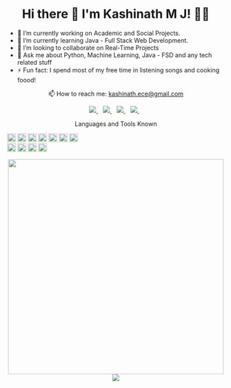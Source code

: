 <h1 align='center'>
  Hi there 👋 I'm Kashinath M J! 👨‍💻
</h1>

- 🔭 I’m currently working on Academic and Social Projects.
- 🌱 I’m currently learning Java - Full Stack Web Development.
- 👯 I’m looking to collaborate on Real-Time Projects
- 💬 Ask me about Python, Machine Learning, Java - FSD and any tech related stuff
- ⚡ Fun fact: I spend most of my free time in listening songs and cooking foood!

<p align='center'>
  📫 How to reach me: <a href='mailto:kashinath.ece@gmail.com'>kashinath.ece@gmail.com</a>
</p>


<p align='center'>
  
  <a href="https://www.linkedin.com/in/kashinathmj">
    <img src="https://img.shields.io/badge/linkedin-%230077B5.svg?&style=for-the-badge&logo=linkedin&logoColor=white" />
  </a>&nbsp;&nbsp;
  <a href="https://twitter.com/MjKashinath">
    <img src="https://img.shields.io/badge/Twitter-1DA1F2?style=for-the-badge&logo=twitter&logoColor=white" />
  </a>&nbsp;&nbsp;
  <a href="https://github.com/kashinathmj">
    <img src="https://img.shields.io/badge/GitHub-100000?style=for-the-badge&logo=github&logoColor=white" />
  </a>&nbsp;&nbsp;
  <a href="https://www.instagram.com/karthic_mj">
    <img src="https://img.shields.io/badge/instagram-%23E4405F.svg?&style=for-the-badge&logo=instagram&logoColor=white" />        
  </a>&nbsp;&nbsp;
  
</p>
<p align='center'>
  Languages and Tools Known
  
  <code><img height="20" src="https://img.shields.io/badge/Heroku-430098?style=for-the-badge&logo=heroku&logoColor=white"></code>
  <code><img height="20" src="https://img.shields.io/badge/C-00599C?style=for-the-badge&logo=c&logoColor=white"></code>
  <code><img height="20" src="https://img.shields.io/badge/C%2B%2B-00599C?style=for-the-badge&logo=c%2B%2B&logoColor=white"></code>
  <code><img height="20" src="https://img.shields.io/badge/Java-ED8B00?style=for-the-badge&logo=java&logoColor=white"></code>
  <code><img height="20" src="https://img.shields.io/badge/Python-FFD43B?style=for-the-badge&logo=python&logoColor=blue"></code>
  <code><img height="20" src="https://img.shields.io/badge/Arduino_IDE-00979D?style=for-the-badge&logo=arduino&logoColor=white"></code>
  <code><img height="20" src="https://img.shields.io/badge/Jupyter-F37626.svg?&style=for-the-badge&logo=Jupyter&logoColor=white"></code>  
  <code><img height="20" src="https://img.shields.io/badge/Eclipse-2C2255?style=for-the-badge&logo=eclipse&logoColor=white"></code>
  <code><img height="20" src="https://img.shields.io/badge/PyCharm-000000.svg?&style=for-the-badge&logo=PyCharm&logoColor=white"></code>
  <code><img height="20" src="https://img.shields.io/badge/Visual_Studio_Code-0078D4?style=for-the-badge&logo=visual%20studio%20code&logoColor=white"></code>
  <code><img height="20" src="https://img.shields.io/badge/Spyder%20Ide-FF0000?style=for-the-badge&logo=spyder%20ide&logoColor=white"></code>
</p>


<p align='center'>
  <a href="#"><img src="https://github-readme-stats.vercel.app/api?username=kashinathmj&show_icons=true&count_private=true&theme=dark" width="500"></a>
  <a href="#"><img src="https://github-profile-summary-cards.vercel.app/api/cards/profile-details?username=kashinathmj&theme=vue"></a>
</p>
<!-- 
<a href="https://github.com/kashinathmj">
  <img align="center" src="https://github-readme-stats.vercel.app/api/top-langs/?username=kashinathmj" />
</a>
<a href="https://github.com/kashinathmj">
 <img align="center" src="https://activity-graph.herokuapp.com/graph?username=kashinathmj&theme=minimal" alt="Kashinath's Activity Stats"/>
</a>
 -->
